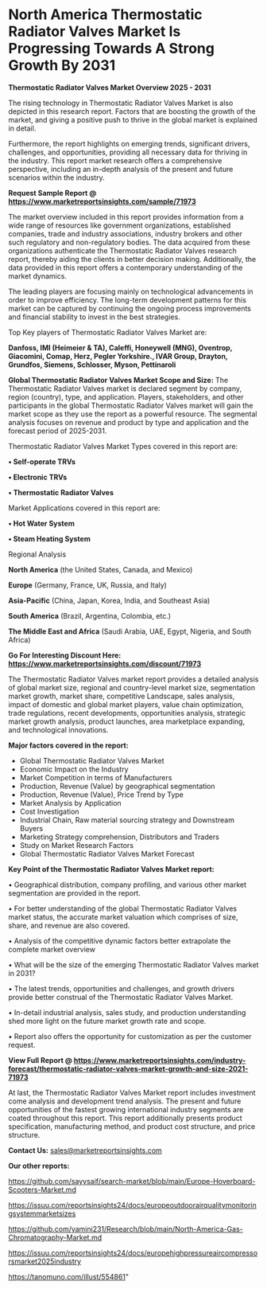 # North America Thermostatic Radiator Valves Market Is Progressing Towards A Strong Growth By 2031

<Strong> Thermostatic Radiator Valves Market Overview 2025 - 2031</strong>

The rising technology in Thermostatic Radiator Valves Market is also depicted in this research report. Factors that are boosting the growth of the market, and giving a positive push to thrive in the global market is explained in detail.

Furthermore, the report highlights on emerging trends, significant drivers, challenges, and opportunities, providing all necessary data for thriving in the industry. This report market research offers a comprehensive perspective, including an in-depth analysis of the present and future scenarios within the industry.

<strong>Request Sample Report @ <a href=https://www.marketreportsinsights.com/sample/71973>https://www.marketreportsinsights.com/sample/71973</a></strong>

The market overview included in this report provides information from a wide range of resources like government organizations, established companies, trade and industry associations, industry brokers and other such regulatory and non-regulatory bodies. The data acquired from these organizations authenticate the Thermostatic Radiator Valves research report, thereby aiding the clients in better decision making. Additionally, the data provided in this report offers a contemporary understanding of the market dynamics.

The leading players are focusing mainly on technological advancements in order to improve efficiency. The long-term development patterns for this market can be captured by continuing the ongoing process improvements and financial stability to invest in the best strategies.

Top Key players of Thermostatic Radiator Valves Market are:

<strong>Danfoss, IMI (Heimeier & TA), Caleffi, Honeywell (MNG), Oventrop, Giacomini, Comap, Herz, Pegler Yorkshire., IVAR Group, Drayton, Grundfos, Siemens, Schlosser, Myson, Pettinaroli</strong>

<strong><b>Global Thermostatic Radiator Valves Market Scope and Size:</b></strong>
The Thermostatic Radiator Valves market is declared segment by company, region (country), type, and application. Players, stakeholders, and other participants in the global Thermostatic Radiator Valves market will gain the market scope as they use the report as a powerful resource. The segmental analysis focuses on revenue and product by type and application and the forecast period of 2025-2031.

Thermostatic Radiator Valves Market Types covered in this report are:

<strong>• Self-operate TRVs

• Electronic TRVs

• Thermostatic Radiator Valves</strong>

Market Applications covered in this report are:

<strong>• Hot Water System

• Steam Heating System</strong> 

Regional Analysis

<strong>North America</strong> (the United States, Canada, and Mexico)

<strong>Europe</strong> (Germany, France, UK, Russia, and Italy)

<strong>Asia-Pacific</strong> (China, Japan, Korea, India, and Southeast Asia)

<strong>South America</strong> (Brazil, Argentina, Colombia, etc.)

<strong>The Middle East and Africa</strong> (Saudi Arabia, UAE, Egypt, Nigeria, and South Africa)

<strong>Go For Interesting Discount Here: <a href=https://www.marketreportsinsights.com/discount/71973>https://www.marketreportsinsights.com/discount/71973</a></strong>

The Thermostatic Radiator Valves market report provides a detailed analysis of global market size, regional and country-level market size, segmentation market growth, market share, competitive Landscape, sales analysis, impact of domestic and global market players, value chain optimization, trade regulations, recent developments, opportunities analysis, strategic market growth analysis, product launches, area marketplace expanding, and technological innovations.

<strong><b>Major factors covered in the report:</b></strong>
<ul>
  <li>Global Thermostatic Radiator Valves Market </li>
  <li>Economic Impact on the Industry</li>
  <li>Market Competition in terms of Manufacturers</li>
  <li>Production, Revenue (Value) by geographical segmentation</li>
  <li>Production, Revenue (Value), Price Trend by Type</li>
  <li>Market Analysis by Application</li>
  <li>Cost Investigation</li>
  <li>Industrial Chain, Raw material sourcing strategy and Downstream Buyers</li>
  <li>Marketing Strategy comprehension, Distributors and Traders</li>
  <li>Study on Market Research Factors</li>
  <li>Global Thermostatic Radiator Valves Market Forecast</li>
</ul>

<strong><b>Key Point of the Thermostatic Radiator Valves Market report:</b></strong>

• Geographical distribution, company profiling, and various other market segmentation are provided in the report.

• For better understanding of the global Thermostatic Radiator Valves market status, the accurate market valuation which comprises of size, share, and revenue are also covered.

• Analysis of the competitive dynamic factors better extrapolate the complete market overview

• What will be the size of the emerging Thermostatic Radiator Valves market in 2031?

• The latest trends, opportunities and challenges, and growth drivers provide better construal of the Thermostatic Radiator Valves Market.

• In-detail industrial analysis, sales study, and production understanding shed more light on the future market growth rate and scope.

• Report also offers the opportunity for customization as per the customer request.

<strong><b>View Full Report @ <a href=https://www.marketreportsinsights.com/industry-forecast/thermostatic-radiator-valves-market-growth-and-size-2021-71973>https://www.marketreportsinsights.com/industry-forecast/thermostatic-radiator-valves-market-growth-and-size-2021-71973</a></b></strong>


At last, the Thermostatic Radiator Valves Market report includes investment come analysis and development trend analysis. The present and future opportunities of the fastest growing international industry segments are coated throughout this report. This report additionally presents product specification, manufacturing method, and product cost structure, and price structure.

<strong>Contact Us:</strong>
sales@marketreportsinsights.com

<strong>Our other reports:</strong>

<a href=https://github.com/sayysaif/search-market/blob/main/Europe-Hoverboard-Scooters-Market.md>https://github.com/sayysaif/search-market/blob/main/Europe-Hoverboard-Scooters-Market.md</a>

<a href=https://issuu.com/reportsinsights24/docs/europeoutdoorairqualitymonitoringsystemmarketsizes>https://issuu.com/reportsinsights24/docs/europeoutdoorairqualitymonitoringsystemmarketsizes</a>

<a href=https://github.com/yamini231/Research/blob/main/North-America-Gas-Chromatography-Market.md>https://github.com/yamini231/Research/blob/main/North-America-Gas-Chromatography-Market.md</a>

<a href=https://issuu.com/reportsinsights24/docs/europehighpressureaircompressorsmarket2025industry>https://issuu.com/reportsinsights24/docs/europehighpressureaircompressorsmarket2025industry</a>

<a href=https://tanomuno.com/illust/554861>https://tanomuno.com/illust/554861</a>"

